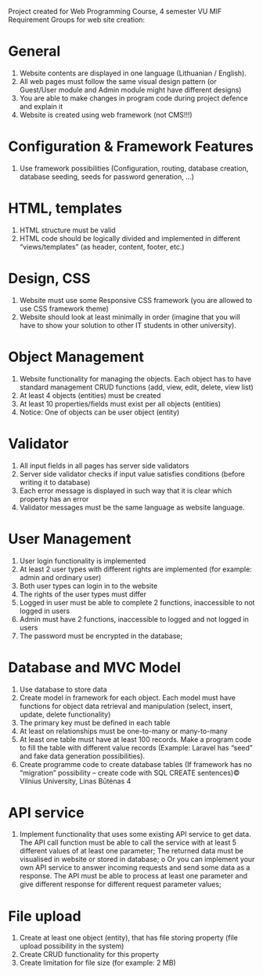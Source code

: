 Project created for Web Programming Course, 4 semester VU MIF
Requirement Groups for web site creation:
# General
1. Website contents are displayed in one language (Lithuanian / English).
2. All web pages must follow the same visual design pattern (or Guest/User module and 
Admin module might have different designs)
3. You are able to make changes in program code during project defence and explain it
4. Website is created using web framework (not CMS!!!)
# Configuration & Framework Features
1. Use framework possibilities (Configuration, routing, database creation, database 
seeding, seeds for password generation, …)
# HTML, templates
1. HTML structure must be valid
2. HTML code should be logically divided and implemented in different 
“views/templates” (as header, content, footer, etc.)
# Design, CSS
1. Website must use some Responsive CSS framework (you are allowed to use CSS 
framework theme)
2. Website should look at least minimally in order (imagine that you will have to show 
your solution to other IT students in other university).
# Object Management
1. Website functionality for managing the objects. Each object has to have standard 
management CRUD functions (add, view, edit, delete, view list)
2. At least 4 objects (entities) must be created
3. At least 10 properties/fields must exist per all objects (entities)
4. Notice: One of objects can be user object (entity)
# Validator
1. All input fields in all pages has server side validators
2. Server side validator checks if input value satisfies conditions (before writing it to 
database)
3. Each error message is displayed in such way that it is clear which property has an error
4. Validator messages must be the same language as website language.
# User Management
1. User login functionality is implemented
2. At least 2 user types with different rights are implemented (for example: admin and 
ordinary user)
3. Both user types can login in to the website
4. The rights of the user types must differ
5. Logged in user must be able to complete 2 functions, inaccessible to not logged 
in users
6. Admin must have 2 functions, inaccessible to logged and not logged in users
7. The password must be encrypted in the database;
# Database and MVC Model
1. Use database to store data
2. Create model in framework for each object. Each model must have functions for object 
data retrieval and manipulation (select, insert, update, delete functionality)
3. The primary key must be defined in each table
4. At least on relationships must be one-to-many or many-to-many
5. At least one table must have at least 100 records. Make a program code to fill the table 
with different value records (Example: Laravel has “seed” and fake data generation 
possibilities).
6. Create programme code to create database tables (If framework has no “migration” 
possibility – create code with SQL CREATE sentences)© Vilnius University, Linas Būtėnas 4
# API service
1. Implement functionality that uses some existing API service to get data. The API call 
function must be able to call the service with at least 5 different values of at least one 
parameter; The returned data must be visualised in website or stored in database;
o Or you can implement your own API service to answer incoming requests and send 
some data as a response. The API must be able to process at least one parameter and 
give different response for different request parameter values;
# File upload
1. Create at least one object (entity), that has file storing property (file upload possibility 
in the system)
2. Create CRUD functionality for this property
3. Create limitation for file size (for example: 2 MB)
